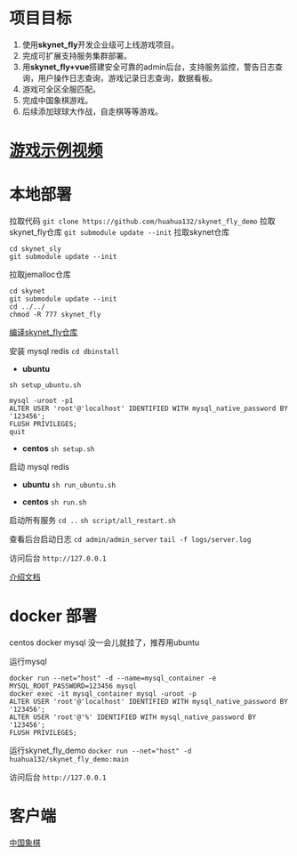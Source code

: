 
# 项目目标
1. 使用**skynet_fly**开发企业级可上线游戏项目。
2. 完成可扩展支持服务集群部署。
3. 用**skynet_fly+vue**搭建安全可靠的admin后台，支持服务监控，警告日志查询，用户操作日志查询，游戏记录日志查询，数据看板。
4. 游戏可全区全服匹配。
5. 完成中国象棋游戏。
6. 后续添加球球大作战，自走棋等等游戏。

# [游戏示例视频](https://huahua132.github.io/video/chess.mp4)

# 本地部署
拉取代码
`git clone https://github.com/huahua132/skynet_fly_demo`
拉取skynet_fly仓库
`git submodule update --init`
拉取skynet仓库
```shell
cd skynet_sly
git submodule update --init
```
拉取jemalloc仓库
```shell
cd skynet
git submodule update --init
cd ../../
chmod -R 777 skynet_fly
```
[编译skynet_fly仓库](https://huahua132.github.io/2023/02/25/skynet_fly_word/word_1/C_builder/)

安装 mysql redis
`cd dbinstall`

* **ubuntu**
```shell
sh setup_ubuntu.sh

mysql -uroot -p1
ALTER USER 'root'@'localhost' IDENTIFIED WITH mysql_native_password BY '123456';
FLUSH PRIVILEGES;
quit
```

* **centos**
`sh setup.sh`

启动 mysql redis

* **ubuntu**
`sh run_ubuntu.sh`

* **centos**
`sh run.sh`

启动所有服务
`cd ..`
`sh script/all_restart.sh`

查看后台启动日志
`cd admin/admin_server`
`tail -f logs/server.log`

访问后台
`http://127.0.0.1`

[介绍文档](https://huahua132.github.io/2024/02/17/think/skynet_fly_demo/)

# docker 部署
centos docker mysql 没一会儿就挂了，推荐用ubuntu

运行mysql
```shell
docker run --net="host" -d --name=mysql_container -e MYSQL_ROOT_PASSWORD=123456 mysql
docker exec -it mysql_container mysql -uroot -p
ALTER USER 'root'@'localhost' IDENTIFIED WITH mysql_native_password BY '123456';
ALTER USER 'root'@'%' IDENTIFIED WITH mysql_native_password BY '123456';
FLUSH PRIVILEGES;
```

运行skynet_fly_demo
`docker run --net="host" -d huahua132/skynet_fly_demo:main`

访问后台
`http://127.0.0.1`

# 客户端
[中国象棋](https://github.com/huahua132/chinesechess)

